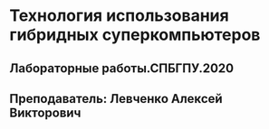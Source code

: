 # Технология использования гибридных суперкомпьютеров
## Лабораторные работы.СПБГПУ.2020
## Преподаватель: Левченко Алексей Викторович
